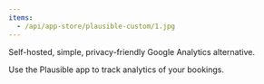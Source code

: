 ```yaml
---
items:
  - /api/app-store/plausible-custom/1.jpg
---
```


Self-hosted, simple, privacy-friendly Google Analytics alternative.

Use the Plausible app to track analytics of your bookings.
